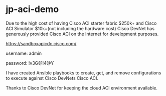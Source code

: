 # jp-aci-demo
Due to the high cost of having Cisco ACI starter fabric $250k+ and Cisco ACI Simulator $10k+(not including the hardware cost)
Cisco DevNet has generously provided Cisco ACI on the Internet for development purposes.

https://sandboxapicdc.cisco.com/

username: admin

password: !v3G@!4@Y

I have created Ansible playbooks to create, get, and remove configurations to execute
against Cisco DevNets Cisco ACI.

Thanks to Cisco DevNet for keeping the cloud ACI environment available.
